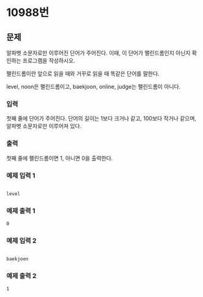 
# 10988번 

## 문제 

알파벳 소문자로만 이루어진 단어가 주어진다. 이때, 이 단어가 팰린드롬인지 아닌지 확인하는 프로그램을 작성하시오.

팰린드롬이란 앞으로 읽을 때와 거꾸로 읽을 때 똑같은 단어를 말한다. 

level, noon은 팰린드롬이고, baekjoon, online, judge는 팰린드롬이 아니다.

### 입력 

첫째 줄에 단어가 주어진다. 단어의 길이는 1보다 크거나 같고, 100보다 작거나 같으며, 알파벳 소문자로만 이루어져 있다.

### 출력 
첫째 줄에 팰린드롬이면 1, 아니면 0을 출력한다.


### 예제 입력 1


```bash

level

```

### 예제 출력 1

```bash
0

```
### 예제 입력 2


```bash

baekjoon

```

### 예제 출력 2

```bash
1

```
